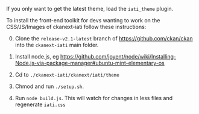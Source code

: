 
If you only want to get the latest theme, load the `iati_theme` plugin. 

To install the front-end toolkit for devs wanting to work on the CSS/JS/Images
of ckanext-iati follow these instructions:

0. Clone the `release-v2.1-latest` branch of https://github.com/ckan/ckan into the `ckanext-iati` main folder.

1. Install node.js, eg https://github.com/joyent/node/wiki/Installing-Node.js-via-package-manager#ubuntu-mint-elementary-os

2. Cd to `./ckanext-iati/ckanext/iati/theme`

3. Chmod and run `./setup.sh`.

4. Run `node build.js`. This will watch for changes in less files and
   regenerate `iati.css`
